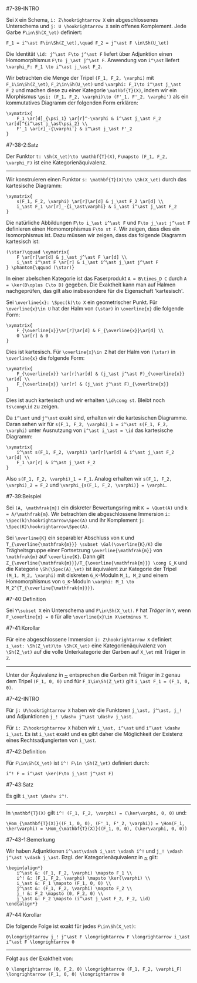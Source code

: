 #7-39-INTRO

Sei `X` ein Schema, `i: Z\hookrightarrow X` ein abgeschlossenes Unterschema und `j: U \hookrightarrow X` sein offenes Komplement. Jede Garbe `F\in\Sh(X_\et)` definiert:

    F_1 = i^\ast F\in\Sh(Z_\et),\quad F_2 = j^\ast F \in\Sh(U_\et)

Die Identität `\id: j^\ast F\to j^\ast F` liefert über Adjunktion einen Homomorphismus `F\to j_\ast j^\ast F`. Anwendung von `i^\ast` liefert `\varphi_F: F_1 \to i^\ast j_\ast F_2`.

Wir betrachten die Menge der Tripel `(F_1, F_2, \varphi)` mit `F_1\in\Sh(Z_\et)`, `F_2\in\Sh(U_\et)` und `\varphi: F_1\to i^\ast j_\ast F_2` und machen diese zu einer Kategorie `\mathbf{T}(X)`, indem wir ein Morphismus `\psi: (F_1, F_2, \varphi)\to (F'_1, F'_2, \varphi')` als ein kommutatives Diagramm der folgenden Form erklären:

    \xymatrix{
        F_1 \ar[d]_{\psi_1} \ar[r]^-\varphi & i^\ast j_\ast F_2 \ar[d]^{i^\ast j_\ast\psi_2} \\
        F'_1 \ar[r]_-{\varphi'} & i^\ast j_\ast F'_2
    }

#7-38-2:Satz

Der Funktor `t: \Sh(X_\et)\to \mathbf{T}(X)`, `F\mapsto (F_1, F_2, \varphi_F)` ist eine Kategorienäquivalenz.

---

Wir konstruieren einen Funktor `s: \mathbf{T}(X)\to \Sh(X_\et)` durch das kartesische Diagramm:

    \xymatrix{
        s(F_1, F_2, \varphi) \ar[r]\ar[d] & j_\ast F_2 \ar[d] \\
        i_\ast F_1 \ar[r]_-{i_\ast\varphi} & i_\ast i^\ast j_\ast F_2
    }

Die natürliche Abbildungen `F\to i_\ast i^\ast F` und `F\to j_\ast j^\ast F` definieren einen Homomorphismus `F\to st F`. Wir zeigen, dass dies ein Isomorphismus ist. Dazu müssen wir zeigen, dass das folgende Diagramm kartesisch ist:

    (\star)\qquad \xymatrix{
        F \ar[r]\ar[d] & j_\ast j^\ast F \ar[d] \\
        i_\ast i^\ast F \ar[r] & i_\ast i^\ast j_\ast j^\ast F
    } \phantom{\qquad (\star)}

In einer abelschen Kategorie ist das Faserprodukt `A = B\times_D C` durch `A = \ker(B\oplus C\to D)` gegeben. Die Exaktheit kann man auf Halmen nachgeprüfen, das gilt also insbesondere für die Eigenschaft 'kartesisch'.

Sei `\overline{x}: \Spec(k)\to X` ein geometrischer Punkt. Für `\overline{x}\in U` hat der Halm von `(\star)` in `\overline{x}` die folgende Form:

    \xymatrix{
        F_{\overline{x}}\ar[r]\ar[d] & F_{\overline{x}}\ar[d] \\
        0 \ar[r] & 0
    }

Dies ist kartesisch. Für `\overline{x}\in Z` hat der Halm von `(\star)` in `\overline{x}` die folgende Form:

    \xymatrix{
        F_{\overline{x}} \ar[r]\ar[d] & (j_\ast j^\ast F)_{\overline{x}} \ar[d] \\
        F_{\overline{x}} \ar[r] & (j_\ast j^\ast F)_{\overline{x}}
    }

Dies ist auch kartesisch und wir erhalten `\id\cong st`. Bleibt noch `ts\cong\id` zu zeigen.

Da `i^\ast` und `j^\ast` exakt sind, erhalten wir die kartesischen Diagramme. Daran sehen wir für `s(F_1, F_2, \varphi)_1 = i^\ast s(F_1, F_2, \varphi)` unter Ausnutzung von `i^\ast i_\ast = \id` das kartesische Diagramm:

    \xymatrix{
        i^\ast s(F_1, F_2, \varphi) \ar[r]\ar[d] & i^\ast j_\ast F_2 \ar[d] \\
        F_1 \ar[r] & i^\ast j_\ast F_2
    }

Also `s(F_1, F_2, \varphi)_1 = F_1`. Analog erhalten wir `s(F_1, F_2, \varphi)_2 = F_2` und `\varphi_{s(F_1, F_2, \varphi)} = \varphi`.

#7-39:Beispiel

Sei `(A, \mathfrak{m})` ein diskreter Bewertungsring mit `K = \Quot(A)` und `k = A/\mathfrak{m}`. Wir betrachten die abgeschlossene Immersion `i: \Spec(k)\hookrightarrow\Spec(A)` und ihr Komplement `j: \Spec(K)\hookrightarrow\Spec(A)`.

Sei `\overline{K}` ein separabler Abschluss von `K` und `T_{\overline{\mathfrak{m}}} \subset \Gal(\overline{K}/K)` die Trägheitsgruppe einer Fortsetzung `\overline{\mathfrak{m}}` von `\mathfrak{m}` auf `\overline{K}`. Dann gilt `Z_{\overline{\mathfrak{m}}}/T_{\overline{\mathfrak{m}}} \cong G_K` und die Kategorie `\Sh(\Spec(A)_\et)` ist äquivalent zur Kategorie der Tripel `(M_1, M_2, \varphi)` mit diskreten `G_K`-Moduln `M_1, M_2` und einem Homomorphismus von `G_K`-Moduln `\varphi: M_1 \to M_2^{T_{\overline{\mathfrak{m}}}}`.

#7-40:Definition

Sei `Y\subset X` ein Unterschema und `F\in\Sh(X_\et)`. `F` hat *Träger* in `Y`, wenn `F_\overline{x} = 0` für alle `\overline{x}\in X\setminus Y`.

#7-41:Korollar

Für eine abgeschlossene Immersion `i: Z\hookrightarrow X` definiert `i_\ast: \Sh(Z_\et)\to \Sh(X_\et)` eine Kategorienäquivalenz von `\Sh(Z_\et)` auf die volle Unterkategorie der Garben auf `X_\et` mit Träger in `Z`.

---

Unter der Äquivalenz in [~](#7-38-2) entsprechen die Garben mit Träger in `Z` genau dem Tripel `(F_1, 0, 0)` und für `F_1\in\Sh(Z_\et)` gilt `i_\ast F_1 = (F_1, 0, 0)`.

#7-42-INTRO

Für `j: U\hookrightarrow X` haben wir die Funktoren `j_\ast, j^\ast, j_!` und Adjunktionen `j_! \dashv j^\ast \dashv j_\ast`.

Für `i: Z\hookrightarrow X` haben wir `i_\ast, i^\ast` und `i^\ast \dashv i_\ast`. Es ist `i_\ast` exakt und es gibt daher die Möglichkeit der Existenz eines Rechtsadjungierten von `i_\ast`.

#7-42:Definition

Für `F\in\Sh(X_\et)` ist `i^! F\in \Sh(Z_\et)` definiert durch:

    i^! F = i^\ast \ker(F\to j_\ast j^\ast F)

#7-43:Satz

Es gilt `i_\ast \dashv i^!`.

---

In `\mathbf{T}(X)` gilt `i^! (F_1, F_2, \varphi) = (\ker\varphi, 0, 0)` und:

    \Hom_{\mathbf{T}(X)}((F_1, 0, 0), (F'_1, F'_2, \varphi)) = \Hom(F_1, \ker\varphi) = \Hom_{\mathbf{T}(X)}((F_1, 0, 0), (\ker\varphi, 0, 0))

#7-43-1:Bemerkung

Wir haben Adjunktionen `i^\ast\vdash i_\ast \vdash i^!` und `j_! \vdash j^\ast \vdash j_\ast`. Bzgl. der Kategorienäquivalenz in [~](#7-38-2) gilt:

    \begin{align*}
        i^\ast &: (F_1, F_2, \varphi) \mapsto F_1 \\
        i^! &: (F_1, F_2, \varphi) \mapsto \ker(\varphi) \\
        i_\ast &: F_1 \mapsto (F_1, 0, 0) \\
        j^\ast &: (F_1, F_2, \varphi) \mapsto F_2 \\
        j_! &: F_2 \mapsto (0, F_2, 0) \\
        j_\ast &: F_2 \mapsto (i^\ast j_\ast F_2, F_2, \id)
    \end{align*}

#7-44:Korollar

Die folgende Folge ist exakt für jedes `F\in\Sh(X_\et)`:

    0\longrightarrow j_! j^\ast F \longrightarrow F \longrightarrow i_\ast i^\ast F \longrightarrow 0

---

Folgt aus der Exaktheit von:

    0 \longrightarrow (0, F_2, 0) \longrightarrow (F_1, F_2, \varphi_F) \longrightarrow (F_1, 0, 0) \longrightarrow 0
